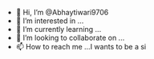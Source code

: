 - 👋 Hi, I’m @Abhaytiwari9706
- 👀 I’m interested in ...
- 🌱 I’m currently learning ...
- 💞️ I’m looking to collaborate on ...
- 📫 How to reach me ...I wants to be a si

<!---
Abhaytiwari9706/Abhaytiwari9706 is a ✨ special ✨ repository because its `README.md` (this file) appears on your GitHub profile.
You can click the Preview link to take a look at your changes.
--->
